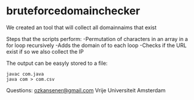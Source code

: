 # bruteforcedomainchecker

We created an tool that will collect all domainnaims that exist

Steps that the scripts perform:
-Permutation of characters in an array in a for loop recursively
-Adds the domain of to each loop
-Checks if the URL exist if so we also collect the IP

The output can be easyly stored to a file:

```
javac com.java
java com > com.csv
```

Questions:
ozkansener@gmail.com
Vrije Universiteit Amsterdam
